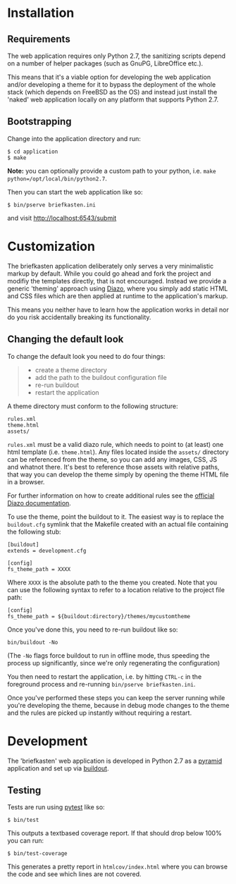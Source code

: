 # Installation

## Requirements

The web application requires only Python 2.7, the sanitizing scripts depend on a number of helper packages (such as GnuPG, LibreOffice etc.).

This means that it's a viable option for developing the web application and/or developing a theme for it to bypass the deployment of the whole stack (which depends on FreeBSD as the OS) and instead just install the 'naked' web application locally on any platform that supports Python 2.7.

## Bootstrapping

Change into the application directory and run:

```
$ cd application
$ make
```

**Note:** you can optionally provide a custom path to your python, i.e. `make python=/opt/local/bin/python2.7`.

Then you can start the web application like so:

```
$ bin/pserve briefkasten.ini
```

and visit [http://localhost:6543/submit](http://localhost:6543/submit)

# Customization

The briefkasten application deliberately only serves a very minimalistic markup by default. While you could go ahead and fork the project and modifiy the templates directly, that is not encouraged. Instead we provide a generic 'theming' approach using [Diazo](http://docs.diazo.org/en/latest/index.html), where you simply add static HTML and CSS files which are then applied at runtime to the application's markup.

This means you neither have to learn how the application works in detail nor do you risk accidentally breaking its functionality.

## Changing the default look

To change the default look you need to do four things:

> - create a theme directory
> - add the path to the buildout configuration file
> - re-run buildout
> - restart the application

A theme directory must conform to the following structure:

```
rules.xml
theme.html
assets/
```

`rules.xml` must be a valid diazo rule, which needs to point to (at least) one html template (i.e. `theme.html`). Any files located inside the `assets/` directory can be referenced from the theme, so you can add any images, CSS, JS and whatnot there. It's best to reference those assets with relative paths, that way you can develop the theme simply by opening the theme HTML file in a browser.

For further information on how to create additional rules see the [official Diazo documentation](http://docs.diazo.org/en/latest/basic.html).

To use the theme, point the buildout to it. The easiest way is to replace the `buildout.cfg` symlink that the Makefile created with an actual file containing the following stub:

```
[buildout]
extends = development.cfg

[config]
fs_theme_path = XXXX
```

Where `XXXX` is the absolute path to the theme you created. Note that you can use the following syntax to refer to a location relative to the project file path:

```
[config]
fs_theme_path = ${buildout:directory}/themes/mycustomtheme
```

Once you've done this, you need to re-run buildout like so:

```
bin/buildout -No
```

(The `-No` flags force buildout to run in offline mode, thus speeding the process up significantly, since we're only regenerating the configuration)

You then need to restart the application, i.e. by hitting `CTRL-c` in the foreground process and re-running `bin/pserve briefkasten.ini`.

Once you've performed these steps you can keep the server running while you're developing the theme, because in debug mode changes to the theme and the rules are picked up instantly without requiring a restart.

# Development

The 'briefkasten' web application is developed in Python 2.7 as a [pyramid](http://docs.pylonsproject.org/en/latest/docs/pyramid.html/) application and set up via [buildout](http://pypi.python.org/pypi/zc.buildout/).

## Testing

Tests are run using [pytest](http://pytest.org/latest/) like so:

```
$ bin/test
```

This outputs a textbased coverage report. If that should drop below 100% you can run:

```
$ bin/test-coverage
```

This generates a pretty report in `htmlcov/index.html` where you can browse the code and see which lines are not covered.
